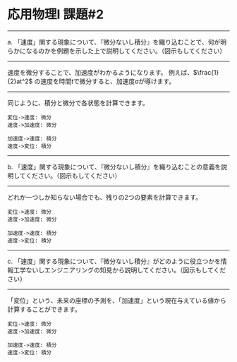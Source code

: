 応用物理I 課題#2
====

---

a. 「速度」関する現象について、『微分ないし積分』を織り込むことで、何が明らかになるのかを例題を示した上で説明してください。（図示もしてください）

---

速度を微分することで、加速度がわかるようになります。
例えば、$\frac{1}{2}at^2$ の速度を時間$t$で微分すると、加速度$a$が導けます。

---

同じように、積分と微分で各状態を計算できます。


```sequence
変位->速度: 微分
速度->加速度: 微分

加速度->速度: 積分
速度->変位: 積分
```

---

b. 「速度」関する現象について、『微分ないし積分』を織り込むことの意義を説明してください。（図示もしてください）

---

どれか一つしか知らない場合でも、残りの2つの要素を計算できます。

```sequence
変位->速度: 微分
速度->加速度: 微分

加速度->速度: 積分
速度->変位: 積分
```

---

c. 「速度」関する現象について、『微分ないし積分』がどのように役立つかを情報工学ないしエンジニアリングの知見から説明してください。（図示もしてください）

---

「変位」という、未来の座標の予測を、「加速度」という現在与えている値から計算することができます。

```sequence
変位->速度: 微分
速度->加速度: 微分

加速度->速度: 積分
速度->変位: 積分
```